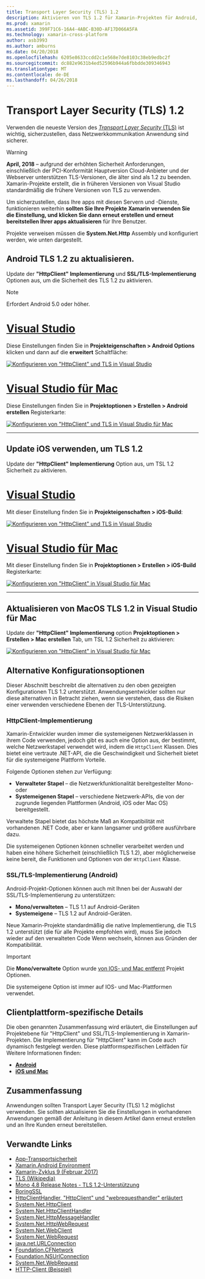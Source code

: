 ```yaml
---
title: Transport Layer Security (TLS) 1.2
description: Aktivieren von TLS 1.2 für Xamarin-Projekten für Android, iOS und Mac
ms.prod: xamarin
ms.assetid: 399F71C6-16A4-4ABC-B30D-AF17D066A5FA
ms.technology: xamarin-cross-platform
author: asb3993
ms.author: amburns
ms.date: 04/20/2018
ms.openlocfilehash: 6205e8633ccdd2c1e568e7de8103c38eb9edbc2f
ms.sourcegitcommit: dc882e9631b4ed52596b944a6fbbdde309346943
ms.translationtype: MT
ms.contentlocale: de-DE
ms.lasthandoff: 04/26/2018
---
```

# <a name="transport-layer-security-tls-12"></a>Transport Layer Security (TLS) 1.2

Verwenden die neueste Version des [ _Transport Layer Security_ (TLS)](https://en.wikipedia.org/wiki/Transport_Layer_Security) ist wichtig, sicherzustellen, dass Netzwerkkommunikation Anwendung sind sicherer.

> [!WARNING]
> **April, 2018** – aufgrund der erhöhten Sicherheit Anforderungen, einschließlich der PCI-Konformität Hauptversion Cloud-Anbieter und der Webserver unterstützen TLS-Versionen, die älter sind als 1.2 zu beenden.  Xamarin-Projekte erstellt, die in früheren Versionen von Visual Studio standardmäßig die frühere Versionen von TLS zu verwenden.
>
> Um sicherzustellen, dass Ihre apps mit diesen Servern und -Dienste, funktionieren weiterhin **sollten Sie Ihre Projekte Xamarin verwenden Sie die Einstellung, und klicken Sie dann erneut erstellen und erneut bereitstellen Ihrer apps aktualisieren** für Ihre Benutzer.

Projekte verweisen müssen die **System.Net.Http** Assembly und konfiguriert werden, wie unten dargestellt.

## <a name="update-android-to-tls-12"></a>Android TLS 1.2 zu aktualisieren.

Update der **"HttpClient" Implementierung** und **SSL/TLS-Implementierung** Optionen aus, um die Sicherheit des TLS 1.2 zu aktivieren.

> [!NOTE]
> Erfordert Android 5.0 oder höher.

# <a name="visual-studiotabwindows"></a>[Visual Studio](#tab/windows)

Diese Einstellungen finden Sie in **Projekteigenschaften > Android Options** klicken und dann auf die **erweitert** Schaltfläche:

[![Konfigurieren von "HttpClient" und TLS in Visual Studio](transport-layer-security-images/android-win-sml.png)](transport-layer-security-images/android-win.png#lightbox)

# <a name="visual-studio-for-mactabmacos"></a>[Visual Studio für Mac](#tab/macos)

Diese Einstellungen finden Sie in **Projektoptionen > Erstellen > Android erstellen** Registerkarte:

[![Konfigurieren von "HttpClient" und TLS in Visual Studio für Mac](transport-layer-security-images/android-mac-sml.png)](transport-layer-security-images/android-mac.png#lightbox)

-----

## <a name="update-ios-to-tls-12"></a>Update iOS verwenden, um TLS 1.2

Update der **"HttpClient" Implementierung** Option aus, um TSL 1.2 Sicherheit zu aktivieren.

# <a name="visual-studiotabwindows"></a>[Visual Studio](#tab/windows)

Mit dieser Einstellung finden Sie in **Projekteigenschaften > iOS-Build**:

[![Konfigurieren von "HttpClient" und TLS in Visual Studio](transport-layer-security-images/ios-win-sml.png)](transport-layer-security-images/ios-win.png#lightbox)

# <a name="visual-studio-for-mactabmacos"></a>[Visual Studio für Mac](#tab/macos)

Mit dieser Einstellung finden Sie in **Projektoptionen > Erstellen > iOS-Build** Registerkarte:

[![Konfigurieren von "HttpClient" in Visual Studio für Mac](transport-layer-security-images/ios-mac-sml.png)](transport-layer-security-images/ios-mac.png#lightbox)

-----

## <a name="update-macos-to-tls-12-in-visual-studio-for-mac"></a>Aktualisieren von MacOS TLS 1.2 in Visual Studio für Mac

Update der **"HttpClient" Implementierung** option **Projektoptionen > Erstellen > Mac erstellen** Tab, um TSL 1.2 Sicherheit zu aktivieren:

[![Konfigurieren von "HttpClient" in Visual Studio für Mac](transport-layer-security-images/macos-mac-sml.png)](transport-layer-security-images/macos-mac.png#lightbox)

## <a name="alternative-configuration-options"></a>Alternative Konfigurationsoptionen

Dieser Abschnitt beschreibt die alternativen zu den oben gezeigten Konfigurationen TLS 1.2 unterstützt.
Anwendungsentwickler sollten nur diese alternativen in Betracht ziehen, wenn sie verstehen, dass die Risiken einer verwenden verschiedene Ebenen der TLS-Unterstützung.

### <a name="httpclient-implementation"></a>HttpClient-Implementierung

Xamarin-Entwickler wurden immer die systemeigenen Netzwerkklassen in ihrem Code verwenden, jedoch gibt es auch eine Option aus, der bestimmt, welche Netzwerkstapel verwendet wird, indem die `HttpClient` Klassen. Dies bietet eine vertraute .NET-API, die die Geschwindigkeit und Sicherheit bietet für die systemeigene Plattform Vorteile.

Folgende Optionen stehen zur Verfügung:

- **Verwalteter Stapel** – die Netzwerkfunktionalität bereitgestellter Mono-oder
- **Systemeigenen Stapel** – verschiedene Netzwerk-APIs, die von der zugrunde liegenden Plattformen (Android, iOS oder Mac OS) bereitgestellt.

Verwaltete Stapel bietet das höchste Maß an Kompatibilität mit vorhandenen .NET Code, aber er kann langsamer und größere ausführbare dazu.

Die systemeigenen Optionen können schneller verarbeitet werden und haben eine höhere Sicherheit (einschließlich TLS 1.2), aber möglicherweise keine bereit, die Funktionen und Optionen von der `HttpClient` Klasse.

### <a name="ssltls-implementation-android"></a>SSL/TLS-Implementierung (Android)

Android-Projekt-Optionen können auch mit Ihnen bei der Auswahl der SSL/TLS-Implementierung zu unterstützen:

- **Mono/verwalteten** – TLS 1.1 auf Android-Geräten
- **Systemeigene** – TLS 1.2 auf Android-Geräten.

Neue Xamarin-Projekte standardmäßig die native Implementierung, die TLS 1.2 unterstützt (die für alle Projekte empfohlen wird), muss Sie jedoch wieder auf den verwalteten Code Wenn wechseln, können aus Gründen der Kompatibilität.

> [!IMPORTANT]
> Die **Mono/verwaltete** Option wurde [von IOS- und Mac entfernt](https://developer.xamarin.com/releases/ios/xamarin.ios_10/xamarin.ios_10.8/) Projekt Optionen.
>
> Die systemeigene Option ist immer auf IOS- und Mac-Plattformen verwendet.

## <a name="platform-specific-details"></a>Clientplattform-spezifische Details

Die oben genannten Zusammenfassung wird erläutert, die Einstellungen auf Projektebene für "HttpClient" und SSL/TLS-Implementierung in Xamarin-Projekten. Die Implementierung für "HttpClient" kann im Code auch dynamisch festgelegt werden. Diese plattformspezifischen Leitfäden für Weitere Informationen finden:

- [**Android**](~/android/app-fundamentals/http-stack.md)
- [**iOS und Mac**](~/cross-platform/macios/http-stack.md)


## <a name="summary"></a>Zusammenfassung

Anwendungen sollten Transport Layer Security (TLS) 1.2 möglichst verwenden.
Sie sollten aktualisieren Sie die Einstellungen in vorhandenen Anwendungen gemäß der Anleitung in diesem Artikel dann erneut erstellen und an Ihre Kunden erneut bereitstellen.

## <a name="related-links"></a>Verwandte Links

- [App-Transportsicherheit](~/ios/app-fundamentals/ats.md)
- [Xamarin.Android Environment](~/android/deploy-test/environment.md)
- [Xamarin-Zyklus 9 (Februar 2017)](https://releases.xamarin.com/stable-release-cycle-9/)
- [TLS (Wikipedia)](https://en.wikipedia.org/wiki/Transport_Layer_Security)
- [Mono 4.8 Release Notes - TLS 1.2-Unterstützung](http://www.mono-project.com/docs/about-mono/releases/4.8.0/#tls-12-support)
- [BoringSSL](https://boringssl.googlesource.com/boringssl/)
- [HttpClientHandler, "HttpClient" und "webrequesthandler" erläutert](https://blogs.msdn.microsoft.com/henrikn/2012/08/07/httpclient-httpclienthandler-and-webrequesthandler-explained/)
- [System.Net.HttpClient](https://msdn.microsoft.com/library/system.net.http.httpclient(v=vs.118).aspx)
- [System.Net.HttpClientHandler](https://msdn.microsoft.com/library/system.net.http.httpclienthandler(v=vs.118).aspx)
- [System.Net.HttpMessageHandler](https://msdn.microsoft.com/library/system.net.http.httpmessagehandler(v=vs.118).aspx)
- [System.Net.HttpWebRequest](https://msdn.microsoft.com/library/system.net.httpwebrequest(v=vs.110).aspx)
- [System.Net.WebClient](https://msdn.microsoft.com/library/system.net.webclient(v=vs.110).aspx)
- [System.Net.WebRequest](https://msdn.microsoft.com/library/system.net.webrequest(v=vs.110).aspx)
- [java.net.URLConnection](http://developer.android.com/reference/java/net/URLConnection.html)
- [Foundation.CFNetwork](https://developer.xamarin.com/api/type/CoreFoundation.CFNetwork/)
- [Foundation.NSUrlConnection](https://developer.xamarin.com/api/type/Foundation.NSUrlConnection/)
- [System.Net.WebRequest](https://msdn.microsoft.com/library/system.net.webrequest(v=vs.110).aspx)
- [HTTP-Client (Beispiel)](https://developer.xamarin.com/samples/monotouch/HttpClient/)
